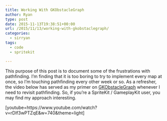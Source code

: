 ```yaml
---
title: Working With GKObstacleGraph
author: Ryan
type: post
date: 2015-11-13T19:38:51+00:00
url: /2015/11/13/working-with-gkobstaclegraph/
categories:
  - sirryan
tags:
  - code
  - spritekit

---
```

This purpose of this post is to document some of the frustrations with pathfinding. I&#8217;m finding that it is too boring to try to implement every map at once, so I&#8217;m touching pathfinding every other week or so. As a refresher, the video below has served as my primer on <a href="https://developer.apple.com/library/prerelease/ios/documentation/GameplayKit/Reference/GKObstacleGraph_Class/index.html#//apple_ref/occ/cl/GKObstacleGraph" target="_blank">GKObstacleGraph</a> whenever I need to revisit pathfinding. So, if you&#8217;re a SpriteKit / GameplayKit user, you may find my approach interesting.
<!--more-->

<div class="inlineimg">
  [youtube=https://www.youtube.com/watch?v=rDlf3wPTZqE&w=740&theme=light]
</div>